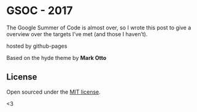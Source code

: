 # GSOC - 2017

The Google Summer of Code is almost over, so I wrote this post to give a overview over the targets I’ve met (and those I haven’t).

hosted by github-pages

Based on the hyde theme by **Mark Otto**

## License

Open sourced under the [MIT license](LICENSE.md).

<3
